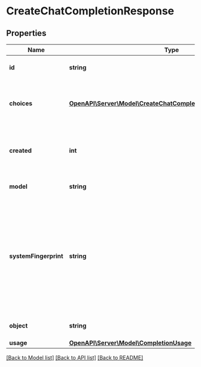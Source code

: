 # CreateChatCompletionResponse

## Properties
Name | Type | Description | Notes
------------ | ------------- | ------------- | -------------
**id** | **string** | A unique identifier for the chat completion. | 
**choices** | [**OpenAPI\Server\Model\CreateChatCompletionResponseChoicesInner**](CreateChatCompletionResponseChoicesInner.md) | A list of chat completion choices. Can be more than one if &#x60;n&#x60; is greater than 1. | 
**created** | **int** | The Unix timestamp (in seconds) of when the chat completion was created. | 
**model** | **string** | The model used for the chat completion. | 
**systemFingerprint** | **string** | This fingerprint represents the backend configuration that the model runs with.  Can be used in conjunction with the &#x60;seed&#x60; request parameter to understand when backend changes have been made that might impact determinism. | [optional] 
**object** | **string** | The object type, which is always &#x60;chat.completion&#x60;. | 
**usage** | [**OpenAPI\Server\Model\CompletionUsage**](CompletionUsage.md) |  | [optional] 

[[Back to Model list]](../README.md#documentation-for-models) [[Back to API list]](../README.md#documentation-for-api-endpoints) [[Back to README]](../README.md)


